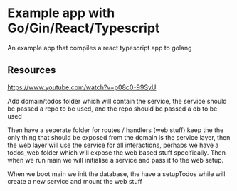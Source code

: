 # Example app with Go/Gin/React/Typescript

An example app that compiles a react typescript app to golang

## Resources
https://www.youtube.com/watch?v=p08c0-99SyU



Add domain/todos folder which will contain the service, the service should be passed a repo to be used, and the repo should be passed a db to be used

Then have a seperate folder for routes / handlers (web stuff) keep the the only thing that should be exposed from the domain is the service layer, then the
web layer will use the service for all interactions, perhaps we have a todos_web folder which will expose the web based stuff specifically. Then when we run main
we will initialise a service and pass it to the web setup.

When we boot main we init the database, the have a setupTodos while will create a new service and mount the web stuff
